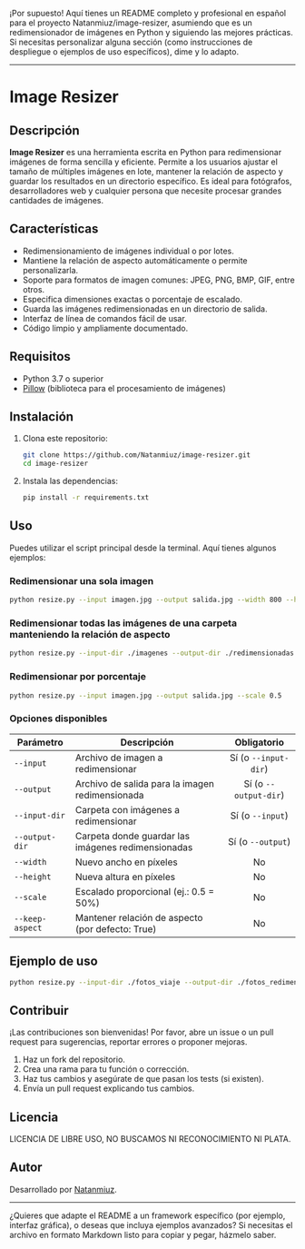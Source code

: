 ¡Por supuesto! Aquí tienes un README completo y profesional en español para el proyecto Natanmiuz/image-resizer, asumiendo que es un redimensionador de imágenes en Python y siguiendo las mejores prácticas. Si necesitas personalizar alguna sección (como instrucciones de despliegue o ejemplos de uso específicos), dime y lo adapto.

---

# Image Resizer

## Descripción

**Image Resizer** es una herramienta escrita en Python para redimensionar imágenes de forma sencilla y eficiente. Permite a los usuarios ajustar el tamaño de múltiples imágenes en lote, mantener la relación de aspecto y guardar los resultados en un directorio específico. Es ideal para fotógrafos, desarrolladores web y cualquier persona que necesite procesar grandes cantidades de imágenes.

## Características

- Redimensionamiento de imágenes individual o por lotes.
- Mantiene la relación de aspecto automáticamente o permite personalizarla.
- Soporte para formatos de imagen comunes: JPEG, PNG, BMP, GIF, entre otros.
- Especifica dimensiones exactas o porcentaje de escalado.
- Guarda las imágenes redimensionadas en un directorio de salida.
- Interfaz de línea de comandos fácil de usar.
- Código limpio y ampliamente documentado.

## Requisitos

- Python 3.7 o superior
- [Pillow](https://python-pillow.org/) (biblioteca para el procesamiento de imágenes)

## Instalación

1. Clona este repositorio:
   ```bash
   git clone https://github.com/Natanmiuz/image-resizer.git
   cd image-resizer
   ```

2. Instala las dependencias:
   ```bash
   pip install -r requirements.txt
   ```

## Uso

Puedes utilizar el script principal desde la terminal. Aquí tienes algunos ejemplos:

### Redimensionar una sola imagen

```bash
python resize.py --input imagen.jpg --output salida.jpg --width 800 --height 600
```

### Redimensionar todas las imágenes de una carpeta manteniendo la relación de aspecto

```bash
python resize.py --input-dir ./imagenes --output-dir ./redimensionadas --width 1024
```

### Redimensionar por porcentaje

```bash
python resize.py --input imagen.jpg --output salida.jpg --scale 0.5
```

### Opciones disponibles

| Parámetro         | Descripción                                                  | Obligatorio |
|-------------------|-------------------------------------------------------------|:-----------:|
| `--input`         | Archivo de imagen a redimensionar                           | Sí (o `--input-dir`) |
| `--output`        | Archivo de salida para la imagen redimensionada             | Sí (o `--output-dir`)|
| `--input-dir`     | Carpeta con imágenes a redimensionar                        | Sí (o `--input`)     |
| `--output-dir`    | Carpeta donde guardar las imágenes redimensionadas          | Sí (o `--output`)    |
| `--width`         | Nuevo ancho en píxeles                                      | No          |
| `--height`        | Nueva altura en píxeles                                     | No          |
| `--scale`         | Escalado proporcional (ej.: 0.5 = 50%)                      | No          |
| `--keep-aspect`   | Mantener relación de aspecto (por defecto: True)            | No          |

## Ejemplo de uso

```bash
python resize.py --input-dir ./fotos_viaje --output-dir ./fotos_redimensionadas --width 800 --keep-aspect
```

## Contribuir

¡Las contribuciones son bienvenidas! Por favor, abre un issue o un pull request para sugerencias, reportar errores o proponer mejoras.

1. Haz un fork del repositorio.
2. Crea una rama para tu función o corrección.
3. Haz tus cambios y asegúrate de que pasan los tests (si existen).
4. Envía un pull request explicando tus cambios.

## Licencia

LICENCIA DE LIBRE USO, NO BUSCAMOS NI RECONOCIMIENTO NI PLATA.

## Autor

Desarrollado por [Natanmiuz](https://github.com/Natanmiuz).

---

¿Quieres que adapte el README a un framework específico (por ejemplo, interfaz gráfica), o deseas que incluya ejemplos avanzados? Si necesitas el archivo en formato Markdown listo para copiar y pegar, házmelo saber.
